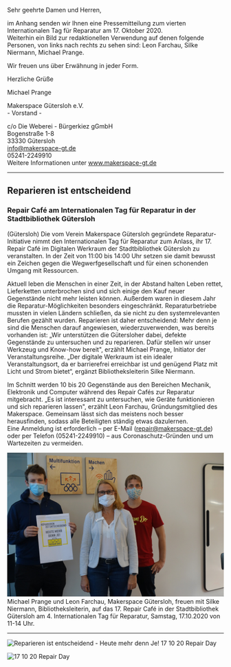 Sehr geehrte Damen und Herren,

im Anhang senden wir Ihnen eine Pressemitteilung zum vierten Internationalen Tag für Reparatur am 17. Oktober 2020.  
Weiterhin ein Bild zur redaktionellen Verwendung auf denen folgende Personen, von links nach rechts zu sehen sind: Leon Farchau, Silke Niermann, Michael Prange.

Wir freuen uns über Erwähnung in jeder Form.

Herzliche Grüße

Michael Prange

Makerspace Gütersloh e.V.  
\- Vorstand -

c/o Die Weberei - Bürgerkiez gGmbH  
Bogenstraße 1-8  
33330 Gütersloh  
info@makerspace-gt.de  
05241-2249910  
Weitere Informationen unter www.makerspace-gt.de

---

## Reparieren ist entscheidend
### Repair Café am Internationalen Tag für Reparatur in der Stadtbibliothek Gütersloh

(Gütersloh) Die vom Verein Makerspace Gütersloh gegründete Reparatur-Initiative nimmt den Internationalen Tag für Reparatur zum Anlass, ihr 17. Repair Café im Digitalen Werkraum der Stadtbibliothek Gütersloh zu veranstalten. In der Zeit von 11:00 bis 14:00 Uhr setzen sie damit bewusst ein Zeichen gegen die Wegwerfgesellschaft und für einen schonenden Umgang mit Ressourcen.

Aktuell leben die Menschen in einer Zeit, in der Abstand halten Leben rettet, Lieferketten unterbrochen sind und sich einige den Kauf neuer Gegenstände nicht mehr leisten können. Außerdem waren in diesem Jahr die Reparatur-Möglichkeiten besonders eingeschränkt. Reparaturbetriebe mussten in vielen Ländern schließen, da sie nicht zu den systemrelevanten Berufen gezählt wurden. Reparieren ist daher entscheidend: Mehr denn je sind die Menschen darauf angewiesen, wiederzuverwenden, was bereits vorhanden ist: „Wir unterstützen die Gütersloher dabei, defekte Gegenstände zu untersuchen und zu reparieren. Dafür stellen wir unser Werkzeug und Know-how bereit", erzählt Michael Prange, Initiator der Veranstaltungsreihe. „Der digitale Werkraum ist ein idealer Veranstaltungsort, da er barrierefrei erreichbar ist und genügend Platz mit Licht und Strom bietet“, ergänzt Bibliotheksleiterin Silke Niermann. 

Im Schnitt werden 10 bis 20 Gegenstände aus den Bereichen Mechanik, Elektronik und Computer während des Repair Cafés zur Reparatur mitgebracht. „Es ist interessant zu untersuchen, wie Geräte funktionieren und sich reparieren lassen", erzählt Leon Farchau, Gründungsmitglied des Makerspace. Gemeinsam lässt sich das meistens noch besser herausfinden, sodass alle Beteiligten ständig etwas dazulernen.  
Eine Anmeldung ist erforderlich – per E-Mail (repair@makerspace-gt.de) oder per Telefon (05241-2249910) – aus Coronaschutz-Gründen und um Wartezeiten zu vermeiden.

![](images/17.%20Repair%20Café.jpg "Michael Prange und Leon Farchau, Makerspace Gütersloh, freuen mit Silke Niermann, Bibliotheksleiterin, auf das 17. Repair Café in der Stadtbibliothek Gütersloh am 4. Internationalen Tag für Reparatur, Samstag, 17.10.2020 von 11-14 Uhr.")  
Michael Prange und Leon Farchau, Makerspace Gütersloh, freuen mit Silke Niermann, Bibliotheksleiterin, auf das 17. Repair Café in der Stadtbibliothek Gütersloh am 4. Internationalen Tag für Reparatur, Samstag, 17.10.2020 von 11-14 Uhr.

---

![](images/German%202020%20Repair%20Day%20Pandemic%20Insta.png "Reparieren ist entscheidend - Heute mehr denn Je! 17 10 20 Repair Day")

![](images/RepairDay2020-logo@2x.png "17 10 20 Repair Day")